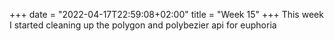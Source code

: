 +++
date = "2022-04-17T22:59:08+02:00"
title = "Week  15"
+++
This week I started cleaning up the polygon and polybezier api for euphoria

